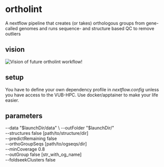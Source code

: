 # ortholint
A nextflow pipeline that creates (or takes) orthologous groups from gene-called genomes and runs sequence- and structure based QC to remove outliers

## vision

![Vision of future ortholint workflow!](schemes/ortholint_vision.png "Vision of future ortholint workflow")

## setup
You have to define your own dependency profile in *nextflow.config* unless you have access to the VUB-HPC. Use docker/apptainer to make your life easier. 

## parameters
--data "$launchDir/data" \
--outFolder "$launchDir/" \
--structures false [path/to/structure/dir] \
--predictRemaining false \
--orthoGroupSeqs  [path/to/ogseqs/dir] \
--minCoverage 0.8 \
--outGroup  false [str_with_og_name] \
--foldseekClusters false 

